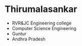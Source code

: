 
# Thirumalasankar 
- RVR&JC Engineering college
- Computer Science Engineering
- Guntur
- Andhra Pradesh
